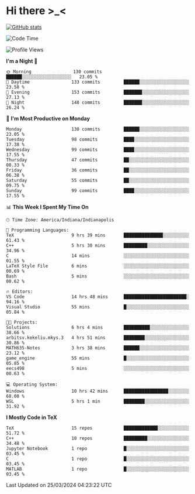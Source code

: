 # Hi there \>_<

[![GitHub stats](https://github-readme-stats.vercel.app/api?username=ARessegetesStery&show_icons=true&theme=transparent)](https://github.com/anuraghazra/github-readme-stats)

<!--START_SECTION:waka-->
![Code Time](http://img.shields.io/badge/Code%20Time-789%20hrs%2041%20mins-blue)

![Profile Views](http://img.shields.io/badge/Profile%20Views-1-blue)

**I'm a Night 🦉** 

```text
🌞 Morning                130 commits         ██████░░░░░░░░░░░░░░░░░░░   23.05 % 
🌆 Daytime                133 commits         ██████░░░░░░░░░░░░░░░░░░░   23.58 % 
🌃 Evening                153 commits         ███████░░░░░░░░░░░░░░░░░░   27.13 % 
🌙 Night                  148 commits         ███████░░░░░░░░░░░░░░░░░░   26.24 % 
```
📅 **I'm Most Productive on Monday** 

```text
Monday                   130 commits         ██████░░░░░░░░░░░░░░░░░░░   23.05 % 
Tuesday                  98 commits          ████░░░░░░░░░░░░░░░░░░░░░   17.38 % 
Wednesday                99 commits          ████░░░░░░░░░░░░░░░░░░░░░   17.55 % 
Thursday                 47 commits          ██░░░░░░░░░░░░░░░░░░░░░░░   08.33 % 
Friday                   36 commits          ██░░░░░░░░░░░░░░░░░░░░░░░   06.38 % 
Saturday                 55 commits          ██░░░░░░░░░░░░░░░░░░░░░░░   09.75 % 
Sunday                   99 commits          ████░░░░░░░░░░░░░░░░░░░░░   17.55 % 
```


📊 **This Week I Spent My Time On** 

```text
🕑︎ Time Zone: America/Indiana/Indianapolis

💬 Programming Languages: 
TeX                      9 hrs 39 mins       ███████████████░░░░░░░░░░   61.43 % 
C++                      5 hrs 30 mins       █████████░░░░░░░░░░░░░░░░   34.96 % 
C                        14 mins             ░░░░░░░░░░░░░░░░░░░░░░░░░   01.55 % 
LaTeX Style File         6 mins              ░░░░░░░░░░░░░░░░░░░░░░░░░   00.69 % 
Bash                     5 mins              ░░░░░░░░░░░░░░░░░░░░░░░░░   00.62 % 

🔥 Editors: 
VS Code                  14 hrs 48 mins      ████████████████████████░   94.16 % 
Visual Studio            55 mins             █░░░░░░░░░░░░░░░░░░░░░░░░   05.84 % 

🐱‍💻 Projects: 
Solutions                6 hrs 4 mins        ██████████░░░░░░░░░░░░░░░   38.66 % 
arbitsv.kekeliu.mkys.3   4 hrs 51 mins       ████████░░░░░░░░░░░░░░░░░   30.86 % 
MATH635-Notes            3 hrs 38 mins       ██████░░░░░░░░░░░░░░░░░░░   23.12 % 
game_engine              55 mins             █░░░░░░░░░░░░░░░░░░░░░░░░   05.85 % 
eecs498                  5 mins              ░░░░░░░░░░░░░░░░░░░░░░░░░   00.63 % 

💻 Operating System: 
Windows                  10 hrs 42 mins      █████████████████░░░░░░░░   68.08 % 
WSL                      5 hrs 1 min         ████████░░░░░░░░░░░░░░░░░   31.92 % 
```

**I Mostly Code in TeX** 

```text
TeX                      15 repos            █████████████░░░░░░░░░░░░   51.72 % 
C++                      10 repos            █████████░░░░░░░░░░░░░░░░   34.48 % 
Jupyter Notebook         1 repo              █░░░░░░░░░░░░░░░░░░░░░░░░   03.45 % 
C                        1 repo              █░░░░░░░░░░░░░░░░░░░░░░░░   03.45 % 
MATLAB                   1 repo              █░░░░░░░░░░░░░░░░░░░░░░░░   03.45 % 
```




 Last Updated on 25/03/2024 04:23:22 UTC
<!--END_SECTION:waka-->
